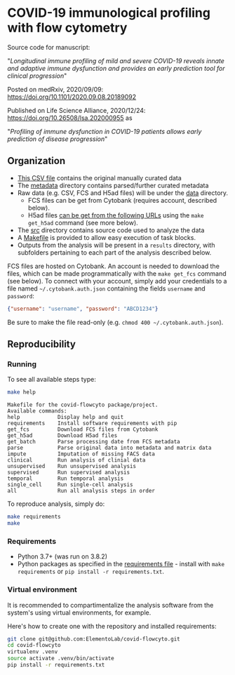 # COVID-19 immunological profiling with flow cytometry

Source code for manuscript:

"*Longitudinal immune profiling of mild and severe COVID-19 reveals innate and adaptive immune dysfunction and provides an early prediction tool for clinical progression*"

Posted on medRxiv, 2020/09/09: https://doi.org/10.1101/2020.09.08.20189092

Published on Life Science Alliance, 2020/12/24: https://doi.org/10.26508/lsa.202000955 as

"*Profiling of immune dysfunction in COVID-19 patients allows early prediction of disease progression*"


## Organization

- [This CSV file](data/original/clinical_data.joint.20200803.csv) contains the original manually curated data
- The [metadata](metadata) directory contains parsed/further curated metadata
- Raw data (e.g. CSV, FCS and H5ad files) will be under the [data](data) directory.
    - FCS files can be get from Cytobank (requires account, described below).
    - H5ad files [can be get from the following URLs](metadata/h5ad_urls.json) using the `make get_h5ad` command (see more below).
- The [src](src) directory contains source code used to analyze the data
- A [Makefile](Makefile) is provided to allow easy execution of task blocks.
- Outputs from the analysis will be present in a `results` directory, with subfolders pertaining to each part of the analysis described below.


FCS files are hosted on Cytobank. An account is needed to download the files, which can be made programmatically with the `make get_fcs` command (see below).
To connect with your account, simply add your credentials to a file named `~/.cytobank.auth.json` containing the fields `username` and `password`:
```json
{"username": "username", "password": "ABCD1234"}
```
Be sure to make the file read-only (e.g. `chmod 400 ~/.cytobank.auth.json`).

## Reproducibility

### Running

To see all available steps type:
```bash
make help
```
```
Makefile for the covid-flowcyto package/project.
Available commands:
help            Display help and quit
requirements    Install software requirements with pip
get_fcs         Download FCS files from Cytobank
get_h5ad        Download H5ad files
get_batch       Parse processing date from FCS metadata
parse           Parse original data into metadata and matrix data
impute          Imputation of missing FACS data
clinical        Run analysis of clinial data
unsupervised    Run unsupervised analysis
supervised      Run supervised analysis
temporal        Run temporal analysis
single_cell     Run single-cell analysis
all             Run all analysis steps in order
```

To reproduce analysis, simply do:

```bash
make requirements
make
```

### Requirements

- Python 3.7+ (was run on 3.8.2)
- Python packages as specified in the [requirements file](requirements.txt) - install with `make requirements` or `pip install -r requirements.txt`.


### Virtual environment

It is recommended to compartimentalize the analysis software from the system's using virtual environments, for example.

Here's how to create one with the repository and installed requirements:

```bash
git clone git@github.com:ElementoLab/covid-flowcyto.git
cd covid-flowcyto
virtualenv .venv
source activate .venv/bin/activate
pip install -r requirements.txt
```

